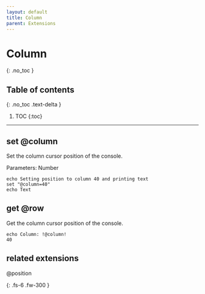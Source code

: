 ```yaml
---
layout: default
title: Column
parent: Extensions
---
```


# Column
{: .no_toc }

## Table of contents
{: .no_toc .text-delta }

1. TOC
{:toc}

---

## set @column
Set the column cursor position of the console.

Parameters: Number

```batch
echo Setting position to column 40 and printing text
set "@column=40"
echo Text
```

## get @row
Get the column cursor position of the console.

```batch
echo Column: !@column!
40
```

## related extensions
@position

{: .fs-6 .fw-300 }
